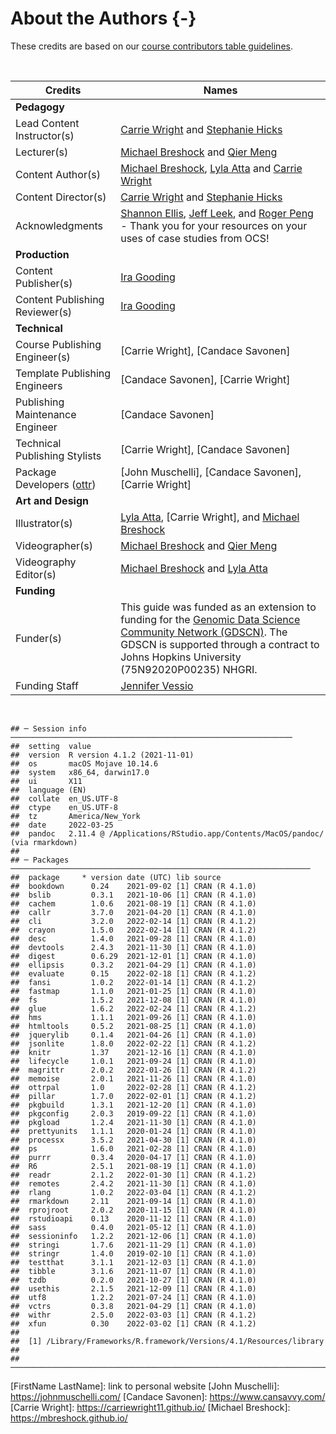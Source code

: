
# About the Authors {-}

These credits are based on our [course contributors table guidelines](https://github.com/jhudsl/OTTR_Template/wiki/How-to-give-credits).

&nbsp;
&nbsp;

|Credits|Names|
|-------|-----|
|**Pedagogy**||
|Lead Content Instructor(s)|[Carrie Wright](https://carriewright11.github.io/) and [Stephanie Hicks](https://www.stephaniehicks.com/)|
|Lecturer(s) | [Michael Breshock](https://mbreshock.github.io/) and [Qier Meng](https://www.linkedin.com/in/qier-meng-41769a194/)|
|Content Author(s) | [Michael Breshock](https://mbreshock.github.io/), [Lyla Atta](https://lylaatta.github.io/) and [Carrie Wright](https://carriewright11.github.io/)|
|Content Director(s) | [Carrie Wright](https://carriewright11.github.io/) and [Stephanie Hicks](https://www.stephaniehicks.com/)|
|Acknowledgments| [Shannon Ellis](https://www.shanellis.com/), [Jeff Leek](https://jtleek.com/), and [Roger Peng](https://rdpeng.org/) - Thank you for your resources on your uses of case studies from OCS!|
|**Production**||
|Content Publisher(s)| [Ira Gooding](https://publichealth.jhu.edu/faculty/4130/ira-gooding)|
|Content Publishing Reviewer(s)| [Ira Gooding](https://publichealth.jhu.edu/faculty/4130/ira-gooding)|
|**Technical**||
|Course Publishing Engineer(s)| [Carrie Wright], [Candace Savonen]|
|Template Publishing Engineers|[Candace Savonen], [Carrie Wright]|
|Publishing Maintenance Engineer|[Candace Savonen]|
|Technical Publishing Stylists|[Carrie Wright], [Candace Savonen]|
|Package Developers ([ottr])|[John Muschelli], [Candace Savonen], [Carrie Wright]|
|**Art and Design**||
|Illustrator(s)|[Lyla Atta](https://lylaatta.github.io/), [Carrie Wright], and [Michael Breshock](https://mbreshock.github.io/)|
|Videographer(s)| [Michael Breshock](https://mbreshock.github.io/) and [Qier Meng](https://www.linkedin.com/in/qier-meng-41769a194/)|
|Videography Editor(s)| [Michael Breshock](https://mbreshock.github.io/) and [Lyla Atta](https://lylaatta.github.io/)|
|**Funding**||
|Funder(s)| This guide was funded as an extension to funding for the [Genomic Data Science Community Network (GDSCN)](https://arxiv.org/abs/2201.08443). The GDSCN is supported through a contract to Johns Hopkins University (75N92020P00235) NHGRI.|
|Funding Staff| [Jennifer Vessio](https://www.linkedin.com/in/jennifer-vessio-0a240888/)|

&nbsp;


```
## ─ Session info ───────────────────────────────────────────────────────────────
##  setting  value
##  version  R version 4.1.2 (2021-11-01)
##  os       macOS Mojave 10.14.6
##  system   x86_64, darwin17.0
##  ui       X11
##  language (EN)
##  collate  en_US.UTF-8
##  ctype    en_US.UTF-8
##  tz       America/New_York
##  date     2022-03-25
##  pandoc   2.11.4 @ /Applications/RStudio.app/Contents/MacOS/pandoc/ (via rmarkdown)
## 
## ─ Packages ───────────────────────────────────────────────────────────────────
##  package     * version date (UTC) lib source
##  bookdown      0.24    2021-09-02 [1] CRAN (R 4.1.0)
##  bslib         0.3.1   2021-10-06 [1] CRAN (R 4.1.0)
##  cachem        1.0.6   2021-08-19 [1] CRAN (R 4.1.0)
##  callr         3.7.0   2021-04-20 [1] CRAN (R 4.1.0)
##  cli           3.2.0   2022-02-14 [1] CRAN (R 4.1.2)
##  crayon        1.5.0   2022-02-14 [1] CRAN (R 4.1.2)
##  desc          1.4.0   2021-09-28 [1] CRAN (R 4.1.0)
##  devtools      2.4.3   2021-11-30 [1] CRAN (R 4.1.0)
##  digest        0.6.29  2021-12-01 [1] CRAN (R 4.1.0)
##  ellipsis      0.3.2   2021-04-29 [1] CRAN (R 4.1.0)
##  evaluate      0.15    2022-02-18 [1] CRAN (R 4.1.2)
##  fansi         1.0.2   2022-01-14 [1] CRAN (R 4.1.2)
##  fastmap       1.1.0   2021-01-25 [1] CRAN (R 4.1.0)
##  fs            1.5.2   2021-12-08 [1] CRAN (R 4.1.0)
##  glue          1.6.2   2022-02-24 [1] CRAN (R 4.1.2)
##  hms           1.1.1   2021-09-26 [1] CRAN (R 4.1.0)
##  htmltools     0.5.2   2021-08-25 [1] CRAN (R 4.1.0)
##  jquerylib     0.1.4   2021-04-26 [1] CRAN (R 4.1.0)
##  jsonlite      1.8.0   2022-02-22 [1] CRAN (R 4.1.2)
##  knitr         1.37    2021-12-16 [1] CRAN (R 4.1.0)
##  lifecycle     1.0.1   2021-09-24 [1] CRAN (R 4.1.0)
##  magrittr      2.0.2   2022-01-26 [1] CRAN (R 4.1.2)
##  memoise       2.0.1   2021-11-26 [1] CRAN (R 4.1.0)
##  ottrpal       1.0     2022-02-28 [1] CRAN (R 4.1.2)
##  pillar        1.7.0   2022-02-01 [1] CRAN (R 4.1.2)
##  pkgbuild      1.3.1   2021-12-20 [1] CRAN (R 4.1.0)
##  pkgconfig     2.0.3   2019-09-22 [1] CRAN (R 4.1.0)
##  pkgload       1.2.4   2021-11-30 [1] CRAN (R 4.1.0)
##  prettyunits   1.1.1   2020-01-24 [1] CRAN (R 4.1.0)
##  processx      3.5.2   2021-04-30 [1] CRAN (R 4.1.0)
##  ps            1.6.0   2021-02-28 [1] CRAN (R 4.1.0)
##  purrr         0.3.4   2020-04-17 [1] CRAN (R 4.1.0)
##  R6            2.5.1   2021-08-19 [1] CRAN (R 4.1.0)
##  readr         2.1.2   2022-01-30 [1] CRAN (R 4.1.2)
##  remotes       2.4.2   2021-11-30 [1] CRAN (R 4.1.0)
##  rlang         1.0.2   2022-03-04 [1] CRAN (R 4.1.2)
##  rmarkdown     2.11    2021-09-14 [1] CRAN (R 4.1.0)
##  rprojroot     2.0.2   2020-11-15 [1] CRAN (R 4.1.0)
##  rstudioapi    0.13    2020-11-12 [1] CRAN (R 4.1.0)
##  sass          0.4.0   2021-05-12 [1] CRAN (R 4.1.0)
##  sessioninfo   1.2.2   2021-12-06 [1] CRAN (R 4.1.0)
##  stringi       1.7.6   2021-11-29 [1] CRAN (R 4.1.0)
##  stringr       1.4.0   2019-02-10 [1] CRAN (R 4.1.0)
##  testthat      3.1.1   2021-12-03 [1] CRAN (R 4.1.0)
##  tibble        3.1.6   2021-11-07 [1] CRAN (R 4.1.0)
##  tzdb          0.2.0   2021-10-27 [1] CRAN (R 4.1.0)
##  usethis       2.1.5   2021-12-09 [1] CRAN (R 4.1.0)
##  utf8          1.2.2   2021-07-24 [1] CRAN (R 4.1.0)
##  vctrs         0.3.8   2021-04-29 [1] CRAN (R 4.1.0)
##  withr         2.5.0   2022-03-03 [1] CRAN (R 4.1.2)
##  xfun          0.30    2022-03-02 [1] CRAN (R 4.1.2)
## 
##  [1] /Library/Frameworks/R.framework/Versions/4.1/Resources/library
## 
## ──────────────────────────────────────────────────────────────────────────────
```

<!-- Author information -->

[FirstName LastName]: link to personal website
[John Muschelli]: https://johnmuschelli.com/
[Candace Savonen]: https://www.cansavvy.com/
[Carrie Wright]: https://carriewright11.github.io/
[Michael Breshock]: https://mbreshock.github.io/


<!-- Links -->

[ottr]: https://github.com/jhudsl/ottr

<!-- Fill out this table using these instructions: https://github.com/jhudsl/OTTR_Template/wiki/How-to-give-credits

For JHU courses, You will need to add Ira as a credit:

|Content Publisher|[Ira Gooding]|
...
[Ira Gooding]: https://publichealth.jhu.edu/faculty/4130/ira-gooding
-->
